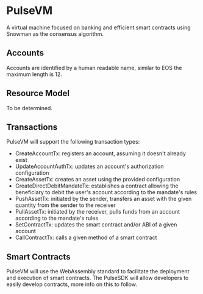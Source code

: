 # PulseVM

A virtual machine focused on banking and efficient smart contracts using Snowman as the consensus algorithm.

## Accounts

Accounts are identified by a human readable name, similar to EOS the maximum length is 12.

## Resource Model

To be determined.

## Transactions

PulseVM will support the following transaction types:
 - CreateAccountTx: registers an account, assuming it doesn't already exist
 - UpdateAccountAuthTx: updates an account's authorization configuration
 - CreateAssetTx: creates an asset using the provided configuration
 - CreateDirectDebitMandateTx: establishes a contract allowing the beneficiary to debit the user's account according to the mandate's rules
 - PushAssetTx: initiated by the sender, transfers an asset with the given quantity from the sender to the receiver
 - PullAssetTx: initiated by the receiver, pulls funds from an account according to the mandate's rules
 - SetContractTx: updates the smart contract and/or ABI of a given account
 - CallContractTx: calls a given method of a smart contract

## Smart Contracts

PulseVM will use the WebAssembly standard to facilitate the deployment and execution of smart contracts.
The PulseSDK will allow developers to easily develop contracts, more info on this to follow.
